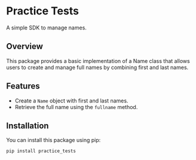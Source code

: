 # Practice Tests

A simple SDK to manage names.

## Overview

This package provides a basic implementation of a Name class that allows users to create and manage full names by combining first and last names.

## Features

- Create a `Name` object with first and last names.
- Retrieve the full name using the `fullname` method.

## Installation

You can install this package using pip:

```bash
pip install practice_tests
